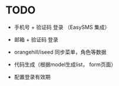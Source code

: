 # TODO

- 手机号 + 验证码 登录 （EasySMS 集成）

- 邮箱 + 验证码 登录

- orangehill/iseed 同步菜单，角色等数据

- 代码生成（根据model生成list， form页面）

- 配置登录有效期


